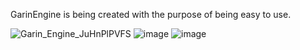 GarinEngine is being created with the purpose of being easy to use.

![Garin_Engine_JuHnPlPVFS](https://github.com/user-attachments/assets/4040384e-eaf6-47a5-8b03-ff9acdaa5c16)
![image](https://github.com/user-attachments/assets/cd32d730-e22c-4a3f-a810-d1499ac14821)
![image](https://github.com/user-attachments/assets/550505e5-a793-40f9-a1f5-efa88b8188b5)
